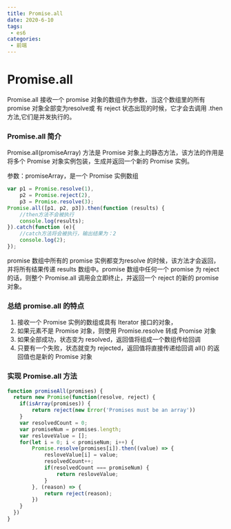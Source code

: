 ```yaml
---
title: Promise.all
date: 2020-6-10
tags:
 - es6
categories:
 - 前端
---
```



# Promise.all
Promise.all 接收一个 promise 对象的数组作为参数，当这个数组里的所有 promise 对象全部变为resolve或 有 reject 状态出现的时候，它才会去调用 .then 方法,它们是并发执行的。

### Promise.all 简介
Promise.all(promiseArray) 方法是 Promise 对象上的静态方法，该方法的作用是将多个 Promise 对象实例包装，生成并返回一个新的 Promise 实例。

参数：promiseArray，是一个 Promise 实例数组
```js
var p1 = Promise.resolve(1),
    p2 = Promise.reject(2),
    p3 = Promise.resolve(3);
Promise.all([p1, p2, p3]).then(function (results) {
    //then方法不会被执行
    console.log(results);
}).catch(function (e){
    //catch方法将会被执行，输出结果为：2
    console.log(2);
});
```
promise 数组中所有的 promise 实例都变为resolve 的时候，该方法才会返回，并将所有结果传递 results 数组中。promise 数组中任何一个 promise 为 reject 的话，则整个 Promise.all 调用会立即终止，并返回一个 reject 的新的 promise 对象。

### 总结 promise.all 的特点
1. 接收一个 Promise 实例的数组或具有 Iterator 接口的对象，
2. 如果元素不是 Promise 对象，则使用 Promise.resolve 转成 Promise 对象
3. 如果全部成功，状态变为 resolved，返回值将组成一个数组传给回调
4. 只要有一个失败，状态就变为 rejected，返回值将直接传递给回调
all() 的返回值也是新的 Promise 对象

### 实现 Promise.all 方法
```js
function promiseAll(promises) {
  return new Promise(function(resolve, reject) {
    if(isArray(promises)) {
        return reject(new Error('Promises must be an array'))
    }
    var resolvedCount = 0;
    var promiseNum = promises.length;
    var resloveValue = [];
    for(let i = 0; i < promiseNum; i++) {
        Promise.resolve(promises[i]).then((value) => {
            resloveValue[i] = value;
            resolvedCount++;
            if(resolvedCount === promiseNum) {
                return resloveValue;
            }
        }, (reason) => {
            return reject(reason);
        })
    }
  })
}
```